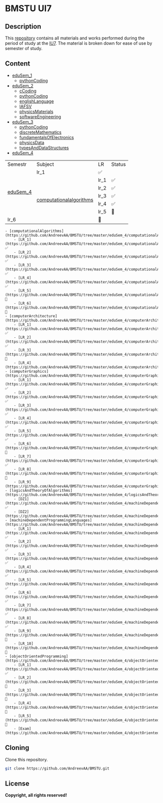 # BMSTU UI7
## Description
This [repository](https://github.com/AndreevAA/BMSTU) contains all materials and works performed during the period of study at the [IU7](http://iu7.bmstu.ru/). The material is broken down for ease of use by semester of study.
## Content
- [eduSem_1](https://github.com/AndreevAA/BMSTU/tree/master/eduSem_1)
    - [pythonCoding](https://github.com/AndreevAA/BMSTU/tree/master/eduSem_1/pythonCoding)
- [eduSem_2](https://github.com/AndreevAA/BMSTU/tree/master/eduSem_2)
    - [cCoding](https://github.com/AndreevAA/BMSTU/tree/master/eduSem_2/cCoding)
    - [pythonCoding](https://github.com/AndreevAA/BMSTU/tree/master/eduSem_2/pythonCoding)
    - [englishLanguage](https://github.com/AndreevAA/BMSTU/tree/master/eduSem_2/englishLanguage)
    - [lAFSV](https://github.com/AndreevAA/BMSTU/tree/master/eduSem_2/lAFSV)
    - [physicsMaterials](https://github.com/AndreevAA/BMSTU/tree/master/eduSem_2/physicsMaterials)
    - [softwareEngineering](https://github.com/AndreevAA/BMSTU/tree/master/eduSem_2/softwareEngineering)
- [eduSem_3](https://github.com/AndreevAA/BMSTU/tree/master/eduSem_3)
    - [pythonCoding](https://github.com/AndreevAA/BMSTU/tree/master/eduSem_3/pythonCoding)
    - [discreteMathematics](https://github.com/AndreevAA/BMSTU/tree/master/eduSem_3/discreteMathematics)
    - [fundamentalsOfElectronics](https://github.com/AndreevAA/BMSTU/tree/master/eduSem_3/fundamentalsOfElectronics)
    - [physicsData](https://github.com/AndreevAA/BMSTU/tree/master/eduSem_3/physicsData)
    - [typesAndDataStructures](https://github.com/AndreevAA/BMSTU/tree/master/eduSem_3/typesAndDataStructures)
- [eduSem_4](https://github.com/AndreevAA/BMSTU/tree/master/eduSem_4)
<table>
    <tr>
        <td>Semestr</td>
        <td>Subject</td>
        <td>LR</td>
        <td>Status</td>
    </tr>
    <tr>
        <td rowspan="6"><a href="https://github.com/andreevaa/bmstu/tree/master/edusem_4/">eduSem_4</a></td>
        <td>lr_1</td>
        <td>✅</td>
    </tr>
    <tr>
        <td rowspan="6"><a href="https://github.com/andreevaa/bmstu/tree/master/edusem_4/computationalalgorithms">computationalalgorithms </a></td>
        <td>lr_1</td>
        <td>✅</td>
    </tr>
    <tr>
        <td>lr_2</td>
        <td>✅</td>
    </tr>
    <tr>
        <td>lr_3</td>
        <td>✅</td>
    </tr>
    <tr>
        <td>lr_4</td>
        <td>✅</td>
    </tr>
    <tr>
        <td>lr_5</td>
        <td>🔄</td>
    </tr>
    <tr>
        <td>lr_6</td>
        <td>🔄</td>
    </tr>
</table>

    - [computationalAlgorithms](https://github.com/AndreevAA/BMSTU/tree/master/eduSem_4/computationalAlgorithms)
        - [LR_1](https://github.com/AndreevAA/BMSTU/tree/master/eduSem_4/computationalAlgorithms/LR_1) ✅
        - [LR_2](https://github.com/AndreevAA/BMSTU/tree/master/eduSem_4/computationalAlgorithms/LR_2) ✅
        - [LR_3](https://github.com/AndreevAA/BMSTU/tree/master/eduSem_4/computationalAlgorithms/LR_3) ✅
        - [LR_4](https://github.com/AndreevAA/BMSTU/tree/master/eduSem_4/computationalAlgorithms/LR_4) ✅
        - [LR_5](https://github.com/AndreevAA/BMSTU/tree/master/eduSem_4/computationalAlgorithms/LR_5) 🔄
        - [LR_6](https://github.com/AndreevAA/BMSTU/tree/master/eduSem_4/computationalAlgorithms/LR_6) 🔄
    - [computerArchitecture](https://github.com/AndreevAA/BMSTU/tree/master/eduSem_4/computerArchitecture)
        - [LR_1](https://github.com/AndreevAA/BMSTU/tree/master/eduSem_4/computerArchitecture/LR_1) ✅
        - [LR_2](https://github.com/AndreevAA/BMSTU/tree/master/eduSem_4/computerArchitecture/LR_2) ✅
        - [LR_3](https://github.com/AndreevAA/BMSTU/tree/master/eduSem_4/computerArchitecture/LR_3) 🔄
        - [LR_4](https://github.com/AndreevAA/BMSTU/tree/master/eduSem_4/computerArchitecture/LR_4) 
    - [computerGraphics](https://github.com/AndreevAA/BMSTU/tree/master/eduSem_4/computerGraphics)
        - [LR_1](https://github.com/AndreevAA/BMSTU/tree/master/eduSem_4/computerGraphics/LR_1) ✅
        - [LR_2](https://github.com/AndreevAA/BMSTU/tree/master/eduSem_4/computerGraphics/LR_2) ✅
        - [LR_3](https://github.com/AndreevAA/BMSTU/tree/master/eduSem_4/computerGraphics/LR_3) ✅
        - [LR_4](https://github.com/AndreevAA/BMSTU/tree/master/eduSem_4/computerGraphics/LR_4) ✅
        - [LR_5](https://github.com/AndreevAA/BMSTU/tree/master/eduSem_4/computerGraphics/LR_5) ✅
        - [LR_6](https://github.com/AndreevAA/BMSTU/tree/master/eduSem_4/computerGraphics/LR_6) 🔄
        - [LR_7](https://github.com/AndreevAA/BMSTU/tree/master/eduSem_4/computerGraphics/LR_7) ✅
        - [LR_8](https://github.com/AndreevAA/BMSTU/tree/master/eduSem_4/computerGraphics/LR_8) 🔄
        - [LR_9](https://github.com/AndreevAA/BMSTU/tree/master/eduSem_4/computerGraphics/LR_9)
    - [logicsAndTheoryOfAlgorithms](https://github.com/AndreevAA/BMSTU/tree/master/eduSem_4/logicsAndTheoryOfAlgorithms)
        - [DZ1](https://github.com/AndreevAA/BMSTU/tree/master/eduSem_4/machineDependentProgrammingLanguages/DZ1) ✅
        - [DZ2](https://github.com/AndreevAA/BMSTU/tree/master/eduSem_4/machineDependentProgrammingLanguages/DZ1)
    - [machineDependentProgrammingLanguages](https://github.com/AndreevAA/BMSTU/tree/master/eduSem_4/machineDependentProgrammingLanguages)
        - [LR_1](https://github.com/AndreevAA/BMSTU/tree/master/eduSem_4/machineDependentProgrammingLanguages/LR_1) ✅
        - [LR_2](https://github.com/AndreevAA/BMSTU/tree/master/eduSem_4/machineDependentProgrammingLanguages/LR_2) ✅
        - [LR_3](https://github.com/AndreevAA/BMSTU/tree/master/eduSem_4/machineDependentProgrammingLanguages/LR_3) ✅
        - [LR_4](https://github.com/AndreevAA/BMSTU/tree/master/eduSem_4/machineDependentProgrammingLanguages/LR_4) ✅
        - [LR_5](https://github.com/AndreevAA/BMSTU/tree/master/eduSem_4/machineDependentProgrammingLanguages/LR_5) ✅
        - [LR_6](https://github.com/AndreevAA/BMSTU/tree/master/eduSem_4/machineDependentProgrammingLanguages/LR_6) ✅
        - [LR_7](https://github.com/AndreevAA/BMSTU/tree/master/eduSem_4/machineDependentProgrammingLanguages/LR_7) ✅
        - [LR_8](https://github.com/AndreevAA/BMSTU/tree/master/eduSem_4/machineDependentProgrammingLanguages/LR_8) ✅
        - [LR_9](https://github.com/AndreevAA/BMSTU/tree/master/eduSem_4/machineDependentProgrammingLanguages/LR_9) 🔄
        - [LR_10](https://github.com/AndreevAA/BMSTU/tree/master/eduSem_4/machineDependentProgrammingLanguages/LR_10) 🔄
    - [objectOrientedProgramming](https://github.com/AndreevAA/BMSTU/tree/master/eduSem_4/objectOrientedProgramming)
        - [LR_1](https://github.com/AndreevAA/BMSTU/tree/master/eduSem_4/objectOrientedProgramming/LR_1) ✅
        - [LR_2](https://github.com/AndreevAA/BMSTU/tree/master/eduSem_4/objectOrientedProgramming/LR_2) 🔄
        - [LR_3](https://github.com/AndreevAA/BMSTU/tree/master/eduSem_4/objectOrientedProgramming/LR_3) 🔄
        - [LR_4](https://github.com/AndreevAA/BMSTU/tree/master/eduSem_4/objectOrientedProgramming/LR_4) 🔄
        - [LR_5](https://github.com/AndreevAA/BMSTU/tree/master/eduSem_4/objectOrientedProgramming/LR_5) 🔄
        - [Exam](https://github.com/AndreevAA/BMSTU/tree/master/eduSem_4/objectOrientedProgramming/Exam)

## Cloning
Clone this repository.

```sh
git clone https://github.com/AndreevAA/BMSTU.git
```
## License
**Copyright, all rights reserved!**

